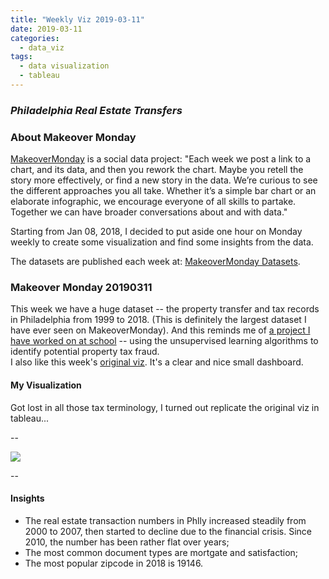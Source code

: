 ```yaml
---
title: "Weekly Viz 2019-03-11"
date: 2019-03-11
categories:
  - data_viz
tags:
  - data visualization
  - tableau
---
```


### *Philadelphia Real Estate Transfers*


### About Makeover Monday

[MakeoverMonday](http://www.makeovermonday.co.uk/) is a social data project:
"Each week we post a link to a chart, and its data, and then you rework the chart.
Maybe you retell the story more effectively, or find a new story in the data.
We’re curious to see the different approaches you all take. Whether it’s a simple bar chart or an elaborate infographic, we encourage everyone of all skills to partake.
Together we can have broader conversations about and with data."

Starting from Jan 08, 2018, I decided to put aside one hour on Monday weekly to create some visualization and find some insights from the data.

The datasets are published each week at: [MakeoverMonday Datasets](http://www.makeovermonday.co.uk/data/).

### Makeover Monday 20190311

This week we have a huge dataset -- the property transfer and tax records in Philadelphia from 1999 to 2018. (This is definitely the largest dataset I have ever seen on MakeoverMonday). And this reminds me of [a project I have worked on at school](https://github.com/yudong-94/Unsupervised-Fraud-Detection-Algorithm) -- using the unsupervised learning algorithms to identify potential property tax fraud.   
I also like this week's [original viz](https://data.phila.gov/visualizations/real-estate-transfers). It's a clear and nice small dashboard.  

#### My Visualization

Got lost in all those tax terminology, I turned out replicate the original viz in tableau... 

--  

<div class='tableauPlaceholder' id='viz1552360295395' style='position: relative'>
<noscript><a href='#'>
  <img alt=' ' src='https:&#47;&#47;public.tableau.com&#47;static&#47;images&#47;Ma&#47;MakeOverMonday20190311_15523591256140&#47;PhllyRealEstate&#47;1_rss.png' style='border: none' />
</a></noscript>
<object class='tableauViz'  style='display:none;'>
  <param name='host_url' value='https%3A%2F%2Fpublic.tableau.com%2F' />
  <param name='embed_code_version' value='3' /> 
  <param name='site_root' value='' />
  <param name='name' value='MakeOverMonday20190311_15523591256140&#47;PhllyRealEstate' />
  <param name='tabs' value='no' />
  <param name='toolbar' value='yes' />
  <param name='static_image' value='https:&#47;&#47;public.tableau.com&#47;static&#47;images&#47;Ma&#47;MakeOverMonday20190311_15523591256140&#47;PhllyRealEstate&#47;1.png' />
  <param name='animate_transition' value='yes' />
  <param name='display_static_image' value='yes' />
  <param name='display_spinner' value='yes' />
  <param name='display_overlay' value='yes' />
  <param name='display_count' value='yes' />
  <param name='filter' value='publish=yes' />
</object></div>               
<script type='text/javascript'>          
  var divElement = document.getElementById('viz1552360295395');      
  var vizElement = divElement.getElementsByTagName('object')[0];     
  vizElement.style.width='800px';vizElement.style.height='827px';   
  var scriptElement = document.createElement('script');           
  scriptElement.src = 'https://public.tableau.com/javascripts/api/viz_v1.js';    
  vizElement.parentNode.insertBefore(scriptElement, vizElement);                
</script>  

--  

#### Insights
* The real estate transaction numbers in Phlly increased steadily from 2000 to 2007, then started to decline due to the financial crisis. Since 2010, the number has been rather flat over years;  
* The most common document types are mortgate and satisfaction;  
* The most popular zipcode in 2018 is 19146.  

